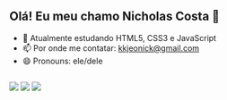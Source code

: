 ## Olá! Eu meu chamo Nicholas Costa 👋

- 🌱 Atualmente estudando HTML5, CSS3 e JavaScript
- 📫 Por onde me contatar: kkjeonick@gmail.com
- 😄 Pronouns: ele/dele

##

<div> 
  <a href="https://www.instagram.com/unich.sanda/" target="_blank"><img src="https://img.shields.io/badge/-Instagram-%23E4405F?style=for-the-badge&logo=instagram&logoColor=white" target="_blank"></a>
 <a href="https://discord.gg/wagxzStdcR" target="_blank"><img src="https://img.shields.io/badge/Discord-7289DA?style=for-the-badge&logo=discord&logoColor=white" target="_blank"></a> 
  <a href = "mailto:kkjeonick@gmail.com"><img src="https://img.shields.io/badge/-Gmail-%23333?style=for-the-badge&logo=gmail&logoColor=white" target="_blank"></a>
</div>
